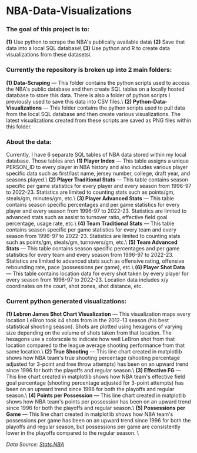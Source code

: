 # NBA-Data-Visualizations

<h3>The goal of this project is to:</h3>
<b>(1)</b> Use python to scrape the NBA's publically available data\
<b>(2)</b> Save that data into a local SQL database\
<b>(3)</b> Use python and R to create data visualizations from these datasets\

<h3>Currently the repository is broken up into 2 main folders:</h3>
<b>(1) Data-Scraping</b> — This folder contains the python scripts used to access the NBA's public database and then create SQL tables on a locally hosted database to store this data. There is also a folder of python scripts I previously used to save this data into CSV files.\
<b>(2) Python-Data-Visualizations</b> — This folder contains the python scripts used to pull data from the local SQL database and then create various visualizations. The latest visualizations created from these scripts are saved as PNG files within this folder.


<h3>About the data:</h3>
Currently, I have 6 separate SQL tables of NBA data stored within my local database. Those tables are:\
<b>(1) Player Index</b> — This table assigns a unique PERSON_ID to every player in NBA history and also includes various player specific data such as first/last name, jersey number, college, draft year, and seasons played.\
<b>(2) Player Traditional Stats</b> — This table contains season specific per game statistics for every player and every season from 1996-97 to 2022-23. Statistics are limited to counting stats such as points/gm, steals/gm, minutes/gm, etc.\
<b>(3) Player Advanced Stats</b> — This table contains season specific percentages and per game statistics for every player and every season from 1996-97 to 2022-23. Statistics are limited to advanced stats such as assist to turnover ratio, effective field goal percentage, usage rate, etc.\
<b>(4) Team Traditional Stats</b> — This table contains season specific per game statistics for every team and every season from 1996-97 to 2022-23. Statistics are limited to counting stats such as points/gm, steals/gm, turnovers/gm, etc.\
<b>(5) Team Advanced Stats</b> — This table contains season specific percentages and per game statistics for every team and every season from 1996-97 to 2022-23. Statistics are limited to advanced stats such as offensive rating, offensive rebounding rate, pace (possessions per game), etc.\
<b>(6) Player Shot Data</b> — This table contains location data for every shot taken by every player for every season from 1996-97 to 2022-23. Location data includes x/y coordinates on the court, shot zones, shot distance, etc.

<h3>Current python generated visualizations:</h3>
<b>(1) Lebron James Shot Chart Visualization</b> — This visualization maps every location LeBron took ≥4 shots from in the 2012-13 season (his best statistical shooting season). Shots are plotted using hexagons of varying size depending on the volume of shots taken from that location. The hexagons use a colorscale to indicate how well LeBron shot from that location compared to the league average shooting performance from that same location.\
<b>(2) True Shooting</b> — This line chart created in matplotlib shows how NBA team's true shooting percentage (shooting percentage adjusted for 3-point and free throw attempts)  has been on an upward trend since 1996 for both the playoffs and regular season.\
<b>(3) Effective FG</b> — This line chart created in matplotlib shows how NBA team's effective field goal percentage (shooting percentage adjusted for 3-point attempts) has been on an upward trend since 1996 for both the playoffs and regular season.\
<b>(4) Points per Possession</b> — This line chart created in matplotlib shows how NBA team's points per possession has been on an upward trend since 1996 for both the playoffs and regular season.\
<b>(5) Possessions per Game</b> — This line chart created in matplotlib shows how NBA team's possessions per game has been on an upward trend since 1996 for both the playoffs and regular season, but possessions per game are consistently lower in the playoffs compared to the regular season. \


<i>Data Source: <a href="https://stats.nba.com/" target="_blank">Stats.NBA</a></i>
